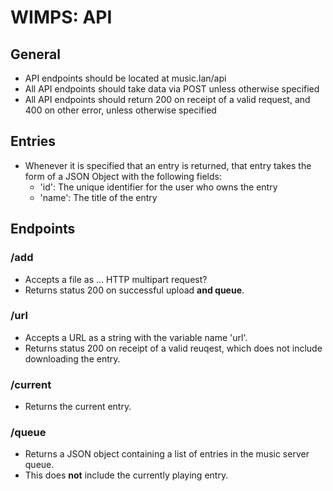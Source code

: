 # WIMPS: API

## General
* API endpoints should be located at music.lan/api
* All API endpoints should take data via POST unless otherwise specified
* All API endpoints should return 200 on receipt of a valid request, and 400 on other error, unless otherwise specified

## Entries
* Whenever it is specified that an entry is returned, that entry takes the form of a JSON Object with the following fields:
  * 'id': The unique identifier for the user who owns the entry
  * 'name': The title of the entry

## Endpoints
### /add
* Accepts a file as ... HTTP multipart request?
* Returns status 200 on successful upload **and queue**.
### /url
* Accepts a URL as a string with the variable name 'url'.
* Returns status 200 on receipt of a valid reuqest, which does not include downloading the entry.
### /current
* Returns the current entry.
### /queue
* Returns a JSON object containing a list of entries in the music server queue.
* This does **not** include the currently playing entry.
